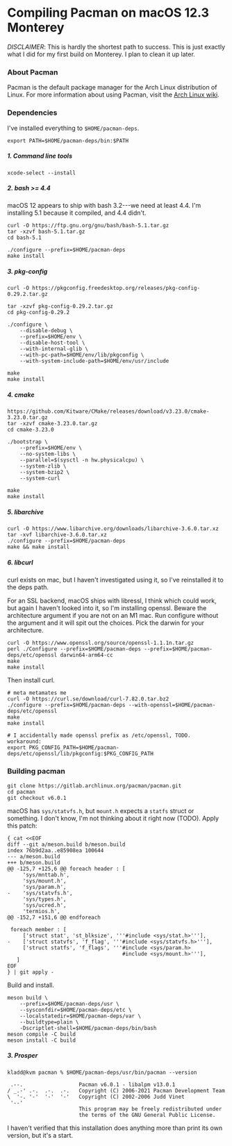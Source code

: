 # Compiling Pacman on macOS 12.3 Monterey

*DISCLAIMER*: This is hardly the shortest path to success. This is just exactly what I did for my first build on Monterey. I plan to clean it up later.

### About Pacman

Pacman is the default package manager for the Arch Linux distribution of Linux.
For more information about using Pacman, visit the
[Arch Linux wiki](https://wiki.archlinux.org/index.php/pacman).

### Dependencies

I've installed everything to `$HOME/pacman-deps`.
```
export PATH=$HOME/pacman-deps/bin:$PATH
```

##### 1. Command line tools
```
xcode-select --install
```

##### 2. bash >= 4.4

macOS 12 appears to ship with bash 3.2---we need at least 4.4. I'm installing 5.1 because it compiled, and 4.4 didn't.
```
curl -O https://ftp.gnu.org/gnu/bash/bash-5.1.tar.gz
tar -xzvf bash-5.1.tar.gz
cd bash-5.1

./configure --prefix=$HOME/pacman-deps
make install
```

##### 3. pkg-config
```
curl -O https://pkgconfig.freedesktop.org/releases/pkg-config-0.29.2.tar.gz

tar -xzvf pkg-config-0.29.2.tar.gz
cd pkg-config-0.29.2

./configure \
	--disable-debug \
	--prefix=$HOME/env \
	--disable-host-tool \
	--with-internal-glib \
	--with-pc-path=$HOME/env/lib/pkgconfig \
	--with-system-include-path=$HOME/env/usr/include

make
make install
```

##### 4. cmake
```
https://github.com/Kitware/CMake/releases/download/v3.23.0/cmake-3.23.0.tar.gz
tar -xzvf cmake-3.23.0.tar.gz
cd cmake-3.23.0

./bootstrap \
	--prefix=$HOME/env \
	--no-system-libs \
	--parallel=$(sysctl -n hw.physicalcpu) \
	--system-zlib \
	--system-bzip2 \
	--system-curl

make
make install
```

##### 5. libarchive
```
curl -O https://www.libarchive.org/downloads/libarchive-3.6.0.tar.xz
tar -xvf libarchive-3.6.0.tar.xz
./configure --prefix=$HOME/pacman-deps
make && make install
```

##### 6. libcurl
curl exists on mac, but I haven't investigated using it, so I've reinstalled it to the deps path.

For an SSL backend, macOS ships with libressl, I think which could work, but again I haven't looked into it, so I'm installing openssl. Beware the architecture argument if you are not on an M1 mac. Run configure without the argument and it will spit out the choices. Pick the darwin for your architecture.
```
curl -O https://www.openssl.org/source/openssl-1.1.1n.tar.gz
perl ./Configure --prefix=$HOME/pacman-deps --prefix=$HOME/pacman-deps/etc/openssl darwin64-arm64-cc
make
make install
```

Then install curl.
```
# meta metamates me
curl -O https://curl.se/download/curl-7.82.0.tar.bz2
./configure --prefix=$HOME/pacman-deps --with-openssl=$HOME/pacman-deps/etc/openssl
make
make install

# I accidentally made openssl prefix as /etc/openssl, TODO. workaround:
export PKG_CONFIG_PATH=$HOME/pacman-deps/etc/openssl/lib/pkgconfig:$PKG_CONFIG_PATH
```

### Building pacman

```
git clone https://gitlab.archlinux.org/pacman/pacman.git
cd pacman
git checkout v6.0.1
```

macOS has `sys/statvfs.h`, but `mount.h` expects a `statfs` struct or something. I don't know, I'm not thinking about it right now (TODO). Apply this patch:
```
{ cat <<EOF
diff --git a/meson.build b/meson.build
index 76b9d2aa..e85908ea 100644
--- a/meson.build
+++ b/meson.build
@@ -125,7 +125,6 @@ foreach header : [
     'sys/mnttab.h',
     'sys/mount.h',
     'sys/param.h',
-    'sys/statvfs.h',
     'sys/types.h',
     'sys/ucred.h',
     'termios.h',
@@ -152,7 +151,6 @@ endforeach

 foreach member : [
     ['struct stat', 'st_blksize', '''#include <sys/stat.h>'''],
-    ['struct statvfs', 'f_flag', '''#include <sys/statvfs.h>'''],
     ['struct statfs', 'f_flags', '''#include <sys/param.h>
                                     #include <sys/mount.h>'''],
   ]
EOF
} | git apply -
```

Build and install.
```
meson build \
	--prefix=$HOME/pacman-deps/usr \
	--sysconfdir=$HOME/pacman-deps/etc \
	--localstatedir=$HOME/pacman-deps/var \
	--buildtype=plain \
	-Dscriptlet-shell=$HOME/pacman-deps/bin/bash
meson compile -C build
meson install -C build
```

##### 3. Prosper
```
kladd@kvm pacman % $HOME/pacman-deps/usr/bin/pacman --version

 .--.                  Pacman v6.0.1 - libalpm v13.0.1
/ _.-' .-.  .-.  .-.   Copyright (C) 2006-2021 Pacman Development Team
\  '-. '-'  '-'  '-'   Copyright (C) 2002-2006 Judd Vinet
 '--'
                       This program may be freely redistributed under
                       the terms of the GNU General Public License.
```

I haven't verified that this installation does anything more than print its own version, but it's a start.